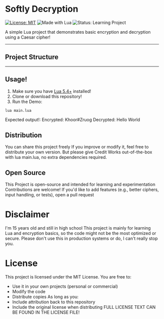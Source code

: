 # Softly Decryption

[![License: MIT](https://img.shields.io/badges/License-MIT-yellow.svg)](LICENSE)
![Made with Lua](https://img.shields.io/badge/Made%20with-Lua-blue.svg)
![Status: Learning Project](https://img.shields.io/badge/Status-Learning%20Project-lightgrey.svg)

A simple Lua project that demonstrates basic encryption and decryption using a Caesar cipher!

---

## Project Structure
---
## Usage!

1. Make sure you have [Lua 5.4+](https://www.lua.org/) installed!
2. Clone or download this repository!
3. Run the Demo:
```bash
lua main.lua
```

Expected output!:
Encrypted: Khoor#Zruog
Decrypted: Hello World

## Distribution
You can share this project freely
If you improve or modify it, feel free to distribute your own version. But please give Credit
Works out-of-the-box with lua main.lua, no extra dependencies required.

## Open Source
This Project is open-source and intended for learning and experimentation
Contributions are welcome! If you'd like to add features (e.g., better ciphers, input handling, or tests), open a pull request

# Disclaimer
I'm 15 years old and still in high school
This project is mainly for learning Lua and encryption basics, so the code might not be the most optimized or secure. Please don't use this in production systems or do, I can't really stop you.

# License
This project is licensed under the MIT License.
You are free to:
- Use it in your own projects (personal or commercial)
- Modify the code
- Distribute copies
As long as you:
- Include attribution back to this repository
- Include the original license when distributing
FULL LICENSE TEXT CAN BE FOUND IN THE LICENSE FILE!
